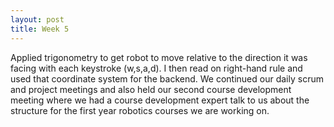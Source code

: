 ```yaml
---
layout: post
title: Week 5
---
```


Applied trigonometry to get robot to move relative to the direction it was facing with each keystroke (w,s,a,d). I then read on right-hand rule and used that coordinate system for the backend. We continued our daily scrum and project meetings and also held our second course development meeting where we had a course development expert talk to us about the structure for the first year robotics courses we are working on.
